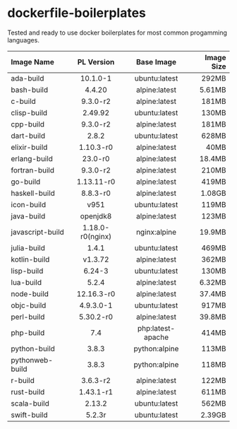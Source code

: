 # dockerfile-boilerplates
Tested and ready to use docker boilerplates for most common progamming languages.



| Image Name  | PL Version  | Base Image |  Image Size    |
| :---        |    :----:   |  :----:    |           ---: |
|   ada-build   |   10.1.0-1  |   ubuntu:latest   |   292MB   |
|    bash-build   |   4.4.20   |   alpine:latest   |   5.61MB   |
|   c-build   |   9.3.0-r2   |   alpine:latest   |   181MB   |
|   clisp-build   |   2.49.92   |   ubuntu:latest   |   130MB   |
|   cpp-build   |   9.3.0-r2   |   alpine:latest   |   181MB   |
|   dart-build   |   2.8.2   |   ubuntu:latest   |   628MB   |
|   elixir-build   |   1.10.3-r0   |   alpine:latest   |   40MB   |
|   erlang-build   |   23.0-r0   |   alpine:latest   |   18.4MB   |
|   fortran-build   |   9.3.0-r2   |   alpine:latest   |   210MB   |
|   go-build   |   1.13.11-r0   |   alpine:latest   |   419MB   |
|   haskell-build   |   8.8.3-r0   |   alpine:latest   |   1.08GB   |
|   icon-build   |   v951   |   ubuntu:latest   |   119MB   |
|   java-build   |   openjdk8   |   alpine:latest   |   123MB   |
|   javascript-build   |   1.18.0-r0(nginx)   |   nginx:alpine   |   19.9MB   |
|   julia-build   |   1.4.1   |   ubuntu:latest   |   469MB   |
|   kotlin-build   |   v1.3.72   |   alpine:latest   |   362MB   |
|   lisp-build   |   6.24-3   |   ubuntu:latest   |   130MB   |
|   lua-build   |   5.2.4   |   alpine:latest   |   6.32MB   |
|   node-build   |   12.16.3-r0   |   alpine:latest   |  37.4MB   |
|   objc-build   |   4.9.3.0-1   |   ubuntu:latest   |   917MB   |
|   perl-build   |   5.30.2-r0   |   alpine:latest   |   39.8MB   |
|   php-build   |   7.4   |   php:latest-apache   |   414MB   |
|   python-build   |   3.8.3   |   python:alpine   |   113MB   |
|   pythonweb-build   |   3.8.3   |   python:alpine   |   118MB   |
|   r-build   |   3.6.3-r2   |   alpine:latest   |   122MB   |
|   rust-build   |   1.43.1-r1   |   alpine:latest   |   611MB   |
|   scala-build   |   2.13.2   |   ubuntu:latest   |   562MB   |
|   swift-build   |   5.2.3r   |   ubuntu:latest   |   2.39GB   |